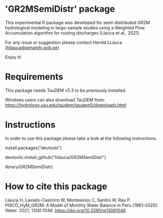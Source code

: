 'GR2MSemiDistr' package
========================
This experimental R package was developed for semi-distributed GR2M hydrological modeling in large-sample studies using a Weighted Flow Accumulation algorithm for routing discharges (Llauca et al., 2021).

For any issue or suggestion please contact Harold LLauca (hllauca@senamhi.gob.pe).

Enjoy it!


Requirements
============
This package needs TauDEM v5.3 to be previously installed.

Windows users can also download TauDEM from: https://hydrology.usu.edu/taudem/taudem5/downloads.html


Instructions
============
In order to use this package please take a look at the following instructions.

install.packages("devtools")

devtools::install_github("hllauca/GR2MSemiDistr")

library(GR2MSemiDistr)


How to cite this package
=========================
Llauca H, Lavado-Casimiro W, Montesinos C, Santini W, Rau P. PISCO_HyM_GR2M: A Model of Monthly Water Balance in Peru (1981–2020). Water. 2021; 13(8):1048. https://doi.org/10.3390/w13081048


